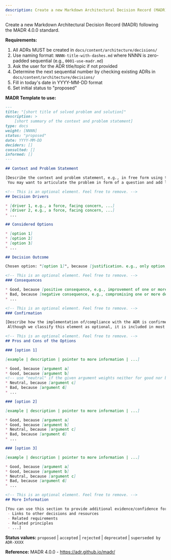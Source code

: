 ```yaml
---
description: Create a new Markdown Architectural Decision Record (MADR)
---
```


Create a new Markdown Architectural Decision Record (MADR) following the MADR 4.0.0 standard.

**Requirements:**
1. All ADRs MUST be created in `docs/content/architecture/decisions/`
2. Use naming format: `NNNN-title-with-dashes.md` where NNNN is zero-padded sequential (e.g., `0001-use-madr.md`)
3. Ask the user for the ADR title/topic if not provided
4. Determine the next sequential number by checking existing ADRs in `docs/content/architecture/decisions/`
5. Fill in today's date in YYYY-MM-DD format
6. Set initial status to "proposed"

**MADR Template to use:**

```markdown
---
title: "[short title of solved problem and solution]"
description: >
    [short summary of the context and problem statement]
type: docs
weight: [NNNN]
status: "proposed"
date: YYYY-MM-DD
deciders: []
consulted: []
informed: []
---

## Context and Problem Statement

[Describe the context and problem statement, e.g., in free form using two to three sentences or in the form of an illustrative story.
 You may want to articulate the problem in form of a question and add links to collaboration boards or issue management systems.]

<!-- This is an optional element. Feel free to remove. -->
## Decision Drivers

* [driver 1, e.g., a force, facing concern, ...]
* [driver 2, e.g., a force, facing concern, ...]
* ...

## Considered Options

* [option 1]
* [option 2]
* [option 3]
* ...

## Decision Outcome

Chosen option: "[option 1]", because [justification. e.g., only option, which meets k.o. criterion decision driver | which resolves force force | ... | comes out best (see below)].

<!-- This is an optional element. Feel free to remove. -->
### Consequences

* Good, because [positive consequence, e.g., improvement of one or more desired qualities, ...]
* Bad, because [negative consequence, e.g., compromising one or more desired qualities, ...]
* ...

<!-- This is an optional element. Feel free to remove. -->
### Confirmation

[Describe how the implementation of/compliance with the ADR is confirmed. E.g., by a review or an ArchUnit test.
 Although we classify this element as optional, it is included in most ADRs.]

<!-- This is an optional element. Feel free to remove. -->
## Pros and Cons of the Options

### [option 1]

[example | description | pointer to more information | ...]

* Good, because [argument a]
* Good, because [argument b]
<!-- use "neutral" if the given argument weights neither for good nor bad -->
* Neutral, because [argument c]
* Bad, because [argument d]
* ...

### [option 2]

[example | description | pointer to more information | ...]

* Good, because [argument a]
* Good, because [argument b]
* Neutral, because [argument c]
* Bad, because [argument d]
* ...

### [option 3]

[example | description | pointer to more information | ...]

* Good, because [argument a]
* Good, because [argument b]
* Neutral, because [argument c]
* Bad, because [argument d]
* ...

<!-- This is an optional element. Feel free to remove. -->
## More Information

[You can use this section to provide additional evidence/confidence for the decision outcome, such as:
 - Links to other decisions and resources
 - Related requirements
 - Related principles
 - ...]
```

**Status values:** `proposed` | `accepted` | `rejected` | `deprecated` | `superseded by ADR-XXXX`

**Reference:** MADR 4.0.0 - https://adr.github.io/madr/
